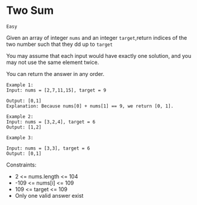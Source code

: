 # Two Sum
`Easy`

Given an array of integer `nums` and an integer `target`,return indices of the two number such that they dd up to `target`

You may assume that each input would have exactly one solution, and you may not use the same element twice.

You can return the answer in any order.

```
Example 1:
Input: nums = [2,7,11,15], target = 9

Output: [0,1]
Explanation: Because nums[0] + nums[1] == 9, we return [0, 1].
```
```
Example 2:
Input: nums = [3,2,4], target = 6
Output: [1,2]
```
```
Example 3:

Input: nums = [3,3], target = 6
Output: [0,1]
```
Constraints:

- 2 <= nums.length <= 104
- -109 <= nums[i] <= 109
- 109 <= target <= 109
- Only one valid answer exist